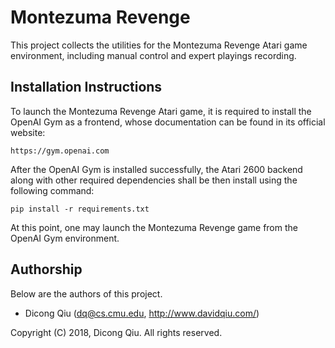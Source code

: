 # Montezuma Revenge

This project collects the utilities for the Montezuma Revenge Atari game 
environment, including manual control and expert playings recording.


## Installation Instructions

To launch the Montezuma Revenge Atari game, it is required to install the 
OpenAI Gym as a frontend, whose documentation can be found in its official 
website:

```
https://gym.openai.com
```

After the OpenAI Gym is installed successfully, the Atari 2600 backend along 
with other required dependencies shall be then install using the following 
command:

```
pip install -r requirements.txt
```

At this point, one may launch the Montezuma Revenge game from the OpenAI Gym 
environment.


## Authorship

Below are the authors of this project.

  * Dicong Qiu (dq@cs.cmu.edu, http://www.davidqiu.com/)

Copyright (C) 2018, Dicong Qiu. All rights reserved.


